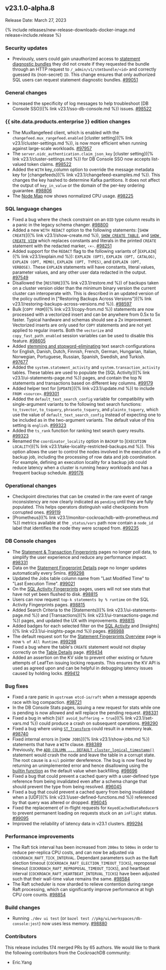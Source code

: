 ## v23.1.0-alpha.8

Release Date: March 27, 2023

{% include releases/new-release-downloads-docker-image.md release=include.release %}

<h3 id="v23-1-0-alpha-8-security-updates">Security updates</h3>

- Previously, users could gain unauthorized access to [statement diagnostic bundles](https://www.cockroachlabs.com/docs/v23.1/ui-statements-page#diagnostics) they did not create if they requested the bundle through an HTTP request to `/_admin/v1/stmtbundle/<id>` and correctly guessed its (non-secret) `ID`.  This change ensures that only authorized SQL users can request statement diagnostic bundles. [#99051][#99051]

<h3 id="v23-1-0-alpha-8-general-changes">General changes</h3>

- Increased the specificity of log messages to help troubleshoot [DB Console SSO]({% link v23.1/sso-db-console.md %}) issues. [#98522][#98522]

<h3 id="v23-1-0-alpha-8-{{-site.data.products.enterprise-}}-edition-changes">{{ site.data.products.enterprise }} edition changes</h3>

- The MuxRangefeed client, which is enabled with the `changefeed.mux_rangefeed.enabled` [cluster setting]({% link v23.1/cluster-settings.md %}), is now more efficient when running against large-scale workloads. [#97957][#97957]
- The `server.oidc_authentication.claim_json_key` [cluster setting]({% link v23.1/cluster-settings.md %}) for DB Console SSO now accepts list-valued token claims. [#98522][#98522]
- Added the `WITH` key_column option to override the message metadata key for [changefeeds]({% link v23.1/changefeed-examples.md %}). This changes the key hashed to determine Kafka partitions. It does not affect the output of `key_in_value` or the domain of the per-key ordering guarantee. [#98806][#98806]
- The [Node Map](https://www.cockroachlabs.com/docs/v23.1/ui-cluster-overview-page#node-map-enterprise) now shows normalized CPU usage. [#98225][#98225]

<h3 id="v23-1-0-alpha-8-sql-language-changes">SQL language changes</h3>

- Fixed a bug where the check constraint on an `OID` type column results in a panic in the legacy schema changer. [#98800][#98800]
- Added a new `WITH REDACT` option to the following statements: [`SHOW CREATE`]({% link v23.1/show-create.md %}), [`SHOW CREATE TABLE`](https://www.cockroachlabs.com/docs/v23.1/show-create#show-the-create-table-statement-for-a-table), and [`SHOW CREATE VIEW`](https://www.cockroachlabs.com/docs/v23.1/show-create#show-the-create-view-statement-for-a-view)  which replaces constants and literals in the printed `CREATE` statement with the redacted marker, `‹×›`. [#98251][#98251]
- Added support for the `REDACT` flag to the following variants of [`EXPLAIN`]({% link v23.1/explain.md %}): `EXPLAIN (OPT)`, `EXPLAIN (OPT, CATALOG)`, `EXPLAIN (OPT, MEMO)`, `EXPLAIN (OPT, TYPES)`, and `EXPLAIN (OPT, VERBOSE)`.  These `EXPLAIN` statements will have constants, literal values, parameter values, and any other user data redacted in the output. [#97549][#97549]
- Disallowed the [`RESTORE`]({% link v23.1/restore.md %}) of backups taken on a cluster version older than the minimum binary version the current cluster can interoperate with. This is described in an updated version of the policy outlined in ["Restoring Backups Across Versions"]({% link v23.1/restoring-backups-across-versions.md %}). [#98597][#98597]
- Bulk [`COPY FROM`]({% link v23.1/copy-from.md %}) statements are now processed with a vectorized insert and can be anywhere from 0.5x to 5x faster. Typical hardware and schemas should see a 2x improvement. Vectorized inserts are only used for `COPY` statements and are not yet applied to regular inserts. Both the `vectorize` and `copy_fast_path_enabled` session variables can be used to disable this feature. [#98605][#98605]
- Added [stemming and stopword-eliminating](https://www.cockroachlabs.com/blog/full-text-indexing-search/) text search configurations for English, Danish, Dutch, Finnish, French, German, Hungarian, Italian, Norwegian, Portuguese, Russian, Spanish, Swedish, and Turkish. [#97677][#97677]
- Added the `system.statement_activity` and `system.transaction_activity` tables. These tables are used to populate the [SQL Activity]({% link v23.1/ui-statements-page.md %}) pages, and contain the top N statements and transactions based on different key columns. [#99179][#99179]
- Added helper text for [`UPDATE`]({% link v23.1/update.md %}) to include `FROM <source>`. [#99301][#99301]
- Added the `default_text_search_config` variable for compatibility with single-argument variants to the following text search functions: `to_tsvector`, `to_tsquery`, `phraseto_tsquery`, and `plainto_tsquery`, which use the value of `default_text_search_config` instead of expecting one to be included as in the two-argument variants. The default value of this setting is `english`. [#99323][#99323]
- Added the `ts_rank` function for ranking text search query results. [#99323][#99323]
- Renamed the `coordinator_locality` option in `BACKUP` to [`EXECUTION LOCALITY`]({% link v23.1/take-locality-restricted-backups.md %}). This option allows the user to control the nodes involved in the execution of a backup job, including the processing of row data and job coordination. For example, defining an execution locality for a backup job could reduce latency when a cluster is running heavy workloads and has a frequent backup schedule. [#99176][#99176]

<h3 id="v23-1-0-alpha-8-operational-changes">Operational changes</h3>

- Checkpoint directories that can be created in the rare event of range inconsistency are now clearly indicated as `pending` until they are fully populated. This helps operators  distinguish valid checkpoints from corrupted ones. [#99119][#99119]
- [Prometheus]({% link v23.1/monitor-cockroachdb-with-prometheus.md %}) metrics available at the `_status/vars` path now contain a `node_id` label that identifies the node they were scraped from. [#99235][#99235]

<h3 id="v23-1-0-alpha-8-db-console-changes">DB Console changes</h3>

- The [Statement & Transaction Fingerprints](https://www.cockroachlabs.com/docs/v23.1/ui-statements-page#statement-fingerprint-page) pages no longer poll data, to simplify the user experience and reduce any performance impact. [#98331][#98331]
- Data on the [Statement Fingerprint Details](https://www.cockroachlabs.com/docs/v23.1/ui-statements-page#statement-fingerprints-view) page no longer updates automatically every 5mins. [#99298][#99298]
- Updated the Jobs table column name from "Last Modified Time" to "Last Execution Time". [#99021][#99021]
- On the [SQL Activity Fingerprints](https://www.cockroachlabs.com/docs/v23.1/ui-overview#sql-activity) pages, users will not see stats that have not yet been flushed to disk. [#98815][#98815]
- Users can now request `top-k statements by % runtime` on the SQL Activity Fingerprints pages. [#98815][#98815]
- Added Search Criteria to the [Statements]({% link v23.1/ui-statements-page.md %}) and [Transactions]({% link v23.1/ui-transactions-page.md %}) pages, and updated the UX with improvements. [#98815][#98815]
- Added badges for each selected filter on the [SQL Activity](https://www.cockroachlabs.com/docs/v23.1/ui-overview#sql-activity) and [Insights]({% link v23.1/ui-insights-page.md %}) pages. [#98988][#98988]
- The default request sort for the [Statement Fingerprints Overview](https://www.cockroachlabs.com/docs/v23.1/ui-statements-page#statement-fingerprints-view) page is now `% of All Runtime`. [#99298][#99298]
- Fixed a bug where the table's `CREATE` statement would not display correctly on the [Table Details](https://www.cockroachlabs.com/docs/v23.1/ui-databases-page#table-details) page. [#99434][#99434]
- Added an assertion on the KV side to prevent other existing or future attempts of LeafTxn issuing locking requests. This ensures the KV API is used as agreed upon and can be helpful in debugging latency issues caused by holding locks. [#99412][#99412]

<h3 id="v23-1-0-alpha-8-bug-fixes">Bug fixes</h3>

- Fixed a rare panic in `upstream etcd-io/raft` when a message appends race with log compaction. [#98721][#98721]
- In the DB Console Stats pages, issuing a new request for stats while one is pending is now allowed and will replace the pending request. [#98331][#98331]
- Fixed a bug in which [`SET avoid_buffering = true`]({% link v23.1/set-vars.md %}) could produce a crash on subsequent operations. [#98290][#98290]
- Fixed a bug where using [`ST_Transform`](https://www.cockroachlabs.com/docs/v23.1/functions-and-operators#st_transform) could result in a memory leak. [#98740][#98740]
- Fixed internal errors in [`SHOW JOBS`]({% link v23.1/show-jobs.md %}) statements that have a `WITH` clause. [#98389][#98389]
- Previously, the [`ADD COLUMN ... DEFAULT cluster_logical_timestamp()`](https://www.cockroachlabs.com/docs/v23.1/alter-table#add-column) statement would crash the node and leave the table in a corrupt state. The root cause is a `nil` pointer dereference. The bug is now fixed by returning an unimplemented error and hence disallowing using the [builtin function](https://www.cockroachlabs.com/docs/v23.1/functions-and-operators#array-functions) as the default value when backfilling. [#98696][#98696]
- Fixed a bug that could prevent a cached query with a user-defined type reference from being invalidated even after a schema change that should prevent the type from being resolved. [#96045][#96045]
- Fixed a bug that could prevent a cached query from being invalidated when a [UDF]({% link v23.1/user-defined-functions.md %}) referenced by that query was altered or dropped. [#96045][#96045]
- Fixed the replacement of in-flight requests for `KeyedCachedDataReducer`s to prevent permanent loading on requests stuck on an `inFlight` status. [#99095][#99095]
- Improved the reliability of latency data in v23.1 clusters. [#99294][#99294]

<h3 id="v23-1-0-alpha-8-performance-improvements">Performance improvements</h3>

- The Raft tick interval has been increased from `200ms` to `500ms` in order to reduce per-replica CPU costs, and can now be adjusted via `COCKROACH_RAFT_TICK_INTERVAL`. Dependant parameters such as the Raft election timeout (`COCKROACH_RAFT_ELECTION_TIMEOUT_TICKS`), reproposal timeout (`COCKROACH_RAFT_REPROPOSAL_TIMEOUT_TICKS`), and heartbeat interval (`COCKROACH_RAFT_HEARTBEAT_INTERVAL_TICKS`) have been adjusted such that their wall-time value remains the same. [#98584][#98584]
- The Raft scheduler is now sharded to relieve contention during range Raft processing, which can significantly improve performance at high CPU core counts. [#98854][#98854]

<h3 id="v23-1-0-alpha-8-build-changes">Build changes</h3>

- Running `./dev ui test` (or `bazel test //pkg/ui/workspaces/db-console:jest`) now uses less memory. [#98880][#98880]

<div class="release-note-contributors" markdown="1">

<h3 id="v23-1-0-alpha-8-contributors">Contributors</h3>

This release includes 174 merged PRs by 65 authors.
We would like to thank the following contributors from the CockroachDB community:

- Eric.Yang

</div>

[#96045]: https://github.com/cockroachdb/cockroach/pull/96045
[#97549]: https://github.com/cockroachdb/cockroach/pull/97549
[#97677]: https://github.com/cockroachdb/cockroach/pull/97677
[#97957]: https://github.com/cockroachdb/cockroach/pull/97957
[#98077]: https://github.com/cockroachdb/cockroach/pull/98077
[#98225]: https://github.com/cockroachdb/cockroach/pull/98225
[#98251]: https://github.com/cockroachdb/cockroach/pull/98251
[#98290]: https://github.com/cockroachdb/cockroach/pull/98290
[#98331]: https://github.com/cockroachdb/cockroach/pull/98331
[#98353]: https://github.com/cockroachdb/cockroach/pull/98353
[#98389]: https://github.com/cockroachdb/cockroach/pull/98389
[#98522]: https://github.com/cockroachdb/cockroach/pull/98522
[#98584]: https://github.com/cockroachdb/cockroach/pull/98584
[#98597]: https://github.com/cockroachdb/cockroach/pull/98597
[#98605]: https://github.com/cockroachdb/cockroach/pull/98605
[#98696]: https://github.com/cockroachdb/cockroach/pull/98696
[#98721]: https://github.com/cockroachdb/cockroach/pull/98721
[#98740]: https://github.com/cockroachdb/cockroach/pull/98740
[#98758]: https://github.com/cockroachdb/cockroach/pull/98758
[#98800]: https://github.com/cockroachdb/cockroach/pull/98800
[#98806]: https://github.com/cockroachdb/cockroach/pull/98806
[#98815]: https://github.com/cockroachdb/cockroach/pull/98815
[#98826]: https://github.com/cockroachdb/cockroach/pull/98826
[#98844]: https://github.com/cockroachdb/cockroach/pull/98844
[#98854]: https://github.com/cockroachdb/cockroach/pull/98854
[#98880]: https://github.com/cockroachdb/cockroach/pull/98880
[#98988]: https://github.com/cockroachdb/cockroach/pull/98988
[#99021]: https://github.com/cockroachdb/cockroach/pull/99021
[#99050]: https://github.com/cockroachdb/cockroach/pull/99050
[#99051]: https://github.com/cockroachdb/cockroach/pull/99051
[#99052]: https://github.com/cockroachdb/cockroach/pull/99052
[#99095]: https://github.com/cockroachdb/cockroach/pull/99095
[#99119]: https://github.com/cockroachdb/cockroach/pull/99119
[#99176]: https://github.com/cockroachdb/cockroach/pull/99176
[#99179]: https://github.com/cockroachdb/cockroach/pull/99179
[#99235]: https://github.com/cockroachdb/cockroach/pull/99235
[#99294]: https://github.com/cockroachdb/cockroach/pull/99294
[#99298]: https://github.com/cockroachdb/cockroach/pull/99298
[#99301]: https://github.com/cockroachdb/cockroach/pull/99301
[#99323]: https://github.com/cockroachdb/cockroach/pull/99323
[#99412]: https://github.com/cockroachdb/cockroach/pull/99412
[#99434]: https://github.com/cockroachdb/cockroach/pull/99434
